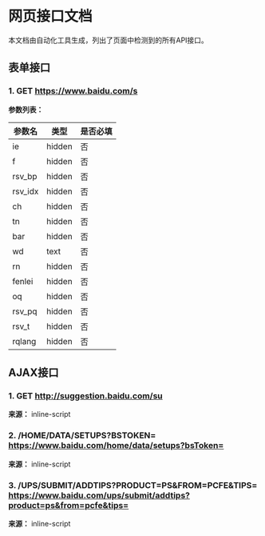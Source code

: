 # 网页接口文档

本文档由自动化工具生成，列出了页面中检测到的所有API接口。

## 表单接口

### 1. GET https://www.baidu.com/s

**参数列表：**

| 参数名 | 类型 | 是否必填 |
|--------|------|----------|
| ie | hidden | 否 |
| f | hidden | 否 |
| rsv_bp | hidden | 否 |
| rsv_idx | hidden | 否 |
| ch | hidden | 否 |
| tn | hidden | 否 |
| bar | hidden | 否 |
| wd | text | 否 |
| rn | hidden | 否 |
| fenlei | hidden | 否 |
| oq | hidden | 否 |
| rsv_pq | hidden | 否 |
| rsv_t | hidden | 否 |
| rqlang | hidden | 否 |

## AJAX接口

### 1. GET http://suggestion.baidu.com/su

**来源：** inline-script


### 2. /HOME/DATA/SETUPS?BSTOKEN= https://www.baidu.com/home/data/setups?bsToken=

**来源：** inline-script


### 3. /UPS/SUBMIT/ADDTIPS?PRODUCT=PS&FROM=PCFE&TIPS= https://www.baidu.com/ups/submit/addtips?product=ps&from=pcfe&tips=

**来源：** inline-script


